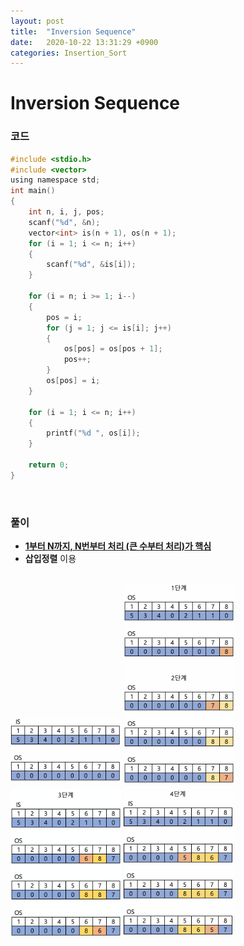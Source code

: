 ```yaml
---
layout: post
title:  "Inversion Sequence"
date:   2020-10-22 13:31:29 +0900
categories: Insertion_Sort
---
```

# Inversion Sequence

### 코드

```c
#include <stdio.h>
#include <vector>
using namespace std;
int main()
{
    int n, i, j, pos;
    scanf("%d", &n);
    vector<int> is(n + 1), os(n + 1);
    for (i = 1; i <= n; i++)
    {
        scanf("%d", &is[i]);
    }

    for (i = n; i >= 1; i--)
    {
        pos = i;
        for (j = 1; j <= is[i]; j++)
        {
            os[pos] = os[pos + 1];
            pos++;
        }
        os[pos] = i;
    }

    for (i = 1; i <= n; i++)
    {
        printf("%d ", os[i]);
    }

    return 0;
}
```

<br/> 

### 풀이

- **<u>1부터 N까지, N번부터 처리 (큰 수부터 처리)가 핵심</u>**
- **삽입정렬** 이용

<br/>

<img src="/public/img/38_1.png" alt="image-20201022213259107" style="zoom:40%;"  />

<img src="/public/img/38_2.png" alt="image-20201022213357658" style="zoom:40%;" />

<img src="/public/img/38_3.png" alt="image-20201022213435135" style="zoom:40%;"/>

<img src="/public/img/38_4.png" alt="image-20201022213456272" style="zoom:40%;" />